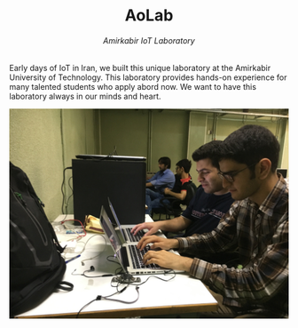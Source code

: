 <h1 align="center">AoLab</h1>
<h6 align="center">Amirkabir IoT Laboratory</h6>

Early days of IoT in Iran, we built this unique laboratory at the Amirkabir University of Technology.
This laboratory provides hands-on experience for many talented students who apply abord now.
We want to have this laboratory always in our minds and heart.

![welcome](./img/IMG_0895.JPG)
